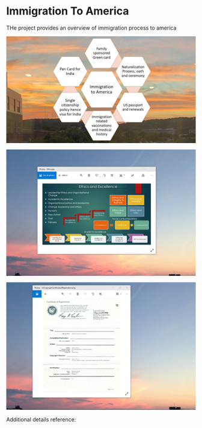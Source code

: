 # Immigration To America

THe project provides an overview of immigration process to america

![image](ImmigrationToAmerica.jpg)

![image](EthicsandExcellence.png)

![imaged](USCopyrightCertificate.png)

Additional details reference: 
